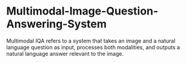 # Multimodal-Image-Question-Answering-System
Multimodal IQA refers to a system that takes an image and a natural language question as input, processes both modalities, and outputs a natural language answer relevant to the image.
